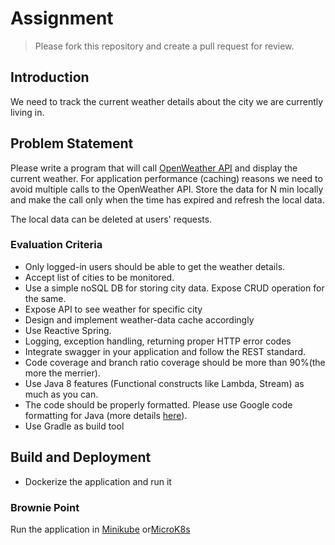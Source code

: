 # Assignment

> Please fork this repository and create a pull request for review.

## Introduction
We need to track the current weather details about the city we are currently living in.

## Problem Statement 
Please write a program that will call [OpenWeather API](https://openweathermap.org/) and display the current weather. For application performance (caching) reasons we need to avoid multiple calls to the OpenWeather API. Store the data for N min locally and make the call only when the time has expired and refresh the local data.

The local data can be deleted at users' requests.

### Evaluation Criteria
* Only logged-in users should be able to get the weather details.
* Accept list of cities to be monitored.
* Use a simple noSQL DB for storing city data. Expose CRUD operation for the same.
* Expose API to see weather for specific city
* Design and implement weather-data cache accordingly 
* Use Reactive Spring.
* Logging, exception handling, returning proper HTTP error codes
* Integrate swagger in your application and follow the REST standard.
* Code coverage and branch ratio coverage should be more than 90%(the more the merrier).
* Use Java 8 features (Functional constructs like Lambda, Stream) as much as you can.
* The code should be properly formatted. Please use Google code formatting for Java (more details [here](https://github.com/HPI-Information-Systems/Metanome/wiki/Installing-the-google-styleguide-settings-in-intellij-and-eclipse)).
* Use Gradle as build tool

## Build and Deployment
* Dockerize the application and run it

### Brownie Point
Run the application in [Minikube](https://minikube.sigs.k8s.io/docs/start/) or[MicroK8s](https://microk8s.io/)
